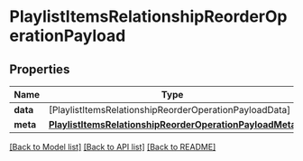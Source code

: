 # PlaylistItemsRelationshipReorderOperationPayload

## Properties
Name | Type | Description | Notes
------------ | ------------- | ------------- | -------------
**data** | [PlaylistItemsRelationshipReorderOperationPayloadData] |  | 
**meta** | [**PlaylistItemsRelationshipReorderOperationPayloadMeta**](PlaylistItemsRelationshipReorderOperationPayloadMeta.md) |  | [optional] 

[[Back to Model list]](../README.md#documentation-for-models) [[Back to API list]](../README.md#documentation-for-api-endpoints) [[Back to README]](../README.md)


